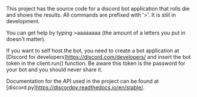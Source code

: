 This project has the source code for a discord bot application that rolls die and shows the results. All commands are prefixed with '>'. It is still in development.

You can get help by typing >aaaaaaaa (the amount of a letters you put in doesn't matter).

If you want to self host the bot, you need to create a bot application at [Discord for developers]https://discord.com/developers/ and insert the bot token in the client.run() function. Be aware this token is the password for your bot and you should never share it.

Documentation for the API used in the project can be found at [discord.py]https://discordpy.readthedocs.io/en/stable/.
